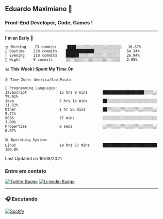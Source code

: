 ## Eduardo Maximiano 👋

### Front-End Developer, Code, Games !

---

<!--START_SECTION:waka-->
**I'm an Early 🐤** 

```text
🌞 Morning    73 commits     ████░░░░░░░░░░░░░░░░░░░░░   16.67% 
🌆 Daytime    238 commits    █████████████░░░░░░░░░░░░   54.34% 
🌃 Evening    118 commits    ██████░░░░░░░░░░░░░░░░░░░   26.94% 
🌙 Night      9 commits      ░░░░░░░░░░░░░░░░░░░░░░░░░   2.05%

```


📊 **This Week I Spent My Time On** 

```text
⌚︎ Time Zone: America/Sao_Paulo

💬 Programming Languages: 
JavaScript               15 hrs 8 mins       ███████████████████░░░░░░   75.91% 
Java                     2 hrs 14 mins       ██░░░░░░░░░░░░░░░░░░░░░░░   11.22% 
Other                    1 hr 56 mins        ██░░░░░░░░░░░░░░░░░░░░░░░   9.71% 
SCSS                     37 mins             ░░░░░░░░░░░░░░░░░░░░░░░░░   3.09% 
Properties               0 secs              ░░░░░░░░░░░░░░░░░░░░░░░░░   0.07%

💻 Operating System: 
Linux                    19 hrs 57 mins      █████████████████████████   100.0%

```


 Last Updated on 16/08/2021
<!--END_SECTION:waka-->

### Entre em contato

[![Twitter Badge](https://img.shields.io/badge/-@edmaxi-1ca0f1?style=flat-square&labelColor=1ca0f1&logo=twitter&logoColor=white&link=https://twitter.com/edmaxi)](https://twitter.com/edmaxi)
[![Linkedin Badge](https://img.shields.io/badge/-Eduardo_Maximiano-0077B5?style=flat-square&logo=Linkedin&logoColor=white&link=https://www.linkedin.com/in/maximiano-eduardo)](https://www.linkedin.com/in/maximiano-eduardo)

---

### 🎧 Escutando
[![Spotify](https://novatorem-sandy.vercel.app/api/spotify)](https://open.spotify.com/user/comgigo)

